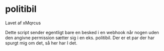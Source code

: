# politibil
Lavet af xMqrcus

Dette script sender egentligt bare en besked i en webhook når nogen uden den angivne permission sætter sig i en eks. politibil.
Der er et par der har spurgt mig om det, så her har I det.
